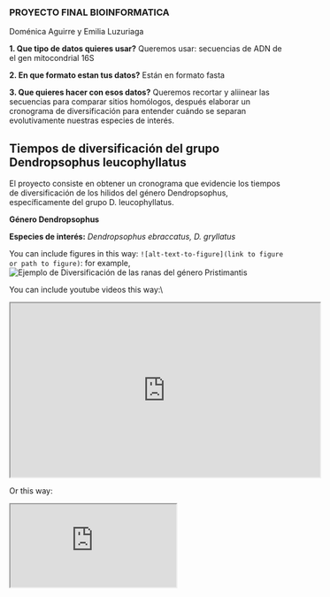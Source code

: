 ### PROYECTO FINAL BIOINFORMATICA

Doménica Aguirre y Emilia Luzuriaga

**1. Que tipo de datos quieres usar?**
Queremos usar: secuencias de ADN de el gen mitocondrial 16S

**2. En que formato estan tus datos?**
Están en formato fasta

**3. Que quieres hacer con esos datos?**
Queremos recortar y aliinear las secuencias para comparar sitios homólogos, después elaborar un cronograma de diversificación para entender cuándo se separan evolutivamente nuestras especies de interés.

## Tiempos de diversificación del grupo Dendropsophus leucophyllatus

El proyecto consiste en obtener un cronograma que evidencie los tiempos de diversificación de los hilidos del género Dendropsophus, específicamente del grupo D. leucophyllatus.


**Género Dendropsophus**

**Especies de interés:** *Dendropsophus ebraccatus, D. gryllatus*


You can include figures in this way: `![alt-text-to-figure](link to figure or path to figure)`: for example, ![Ejemplo de Diversificación de las ranas del género Pristimantis](https://mubi-peru.org/mubi-fot/diversificacion-de-las-ranas-del-grupo-pristimantis-conspicillatus-m1-720.jpeg)  


You can include youtube videos this way:\   
<iframe src="https://www.youtube.com/watch?v=6klY8bsymCY&ab_channel=ElReinoInfantil" data-external= "1" width="560" height="315"> </iframe> 

Or this way: 

<iframe src="https://www.youtube.com/watch?v=6klY8bsymCY&ab_channel=ElReinoInfantil" data-external= "1" > </iframe>


